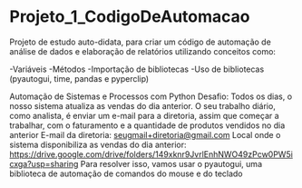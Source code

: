 # Projeto_1_CodigoDeAutomacao
 Projeto de estudo auto-didata, para criar um código de automação de análise de dados e elaboração de relatórios utilizando conceitos como:

-Variáveis
-Métodos
-Importação de bibliotecas
-Uso de bibliotecas 
(pyautogui, time, pandas e pyperclip)

Automação de Sistemas e Processos com Python
Desafio:
Todos os dias, o nosso sistema atualiza as vendas do dia anterior. O seu trabalho diário, como analista, é enviar um e-mail para a diretoria, assim que começar a trabalhar, com o faturamento e a quantidade de produtos vendidos no dia anterior
E-mail da diretoria: seugmail+diretoria@gmail.com
Local onde o sistema disponibiliza as vendas do dia anterior: https://drive.google.com/drive/folders/149xknr9JvrlEnhNWO49zPcw0PW5icxga?usp=sharing
Para resolver isso, vamos usar o pyautogui, uma biblioteca de automação de comandos do mouse e do teclado




 

